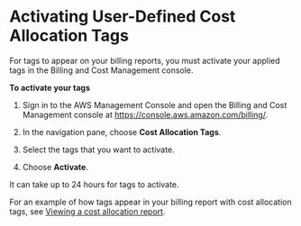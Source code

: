 # Activating User\-Defined Cost Allocation Tags<a name="activating-tags"></a>

For tags to appear on your billing reports, you must activate your applied tags in the Billing and Cost Management console\. 

**To activate your tags**

1. Sign in to the AWS Management Console and open the Billing and Cost Management console at [https://console\.aws\.amazon\.com/billing/](https://console.aws.amazon.com/billing/)\.

1. In the navigation pane, choose **Cost Allocation Tags**\.

1. Select the tags that you want to activate\.

1. Choose **Activate**\.

It can take up to 24 hours for tags to activate\.

For an example of how tags appear in your billing report with cost allocation tags, see [Viewing a cost allocation report](configurecostallocreport.md#allocation-viewing)\.
